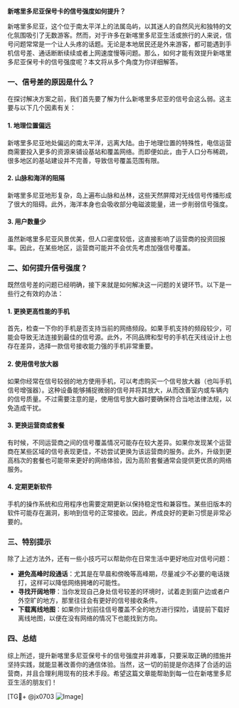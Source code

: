 **新喀里多尼亚保号卡的信号强度如何提升？**

新喀里多尼亚，这个位于南太平洋上的法属岛屿，以其迷人的自然风光和独特的文化氛围吸引了无数游客。然而，对于许多在新喀里多尼亚生活或旅行的人来说，信号问题常常是一个让人头疼的话题。无论是本地居民还是外来游客，都可能遇到手机信号差、通话断断续续或者上网速度慢等问题。那么，如何才能有效提升新喀里多尼亚保号卡的信号强度呢？本文将从多个角度为你详细解答。

### 一、信号差的原因是什么？

在探讨解决方案之前，我们首先要了解为什么新喀里多尼亚的信号会这么弱。这主要与以下几个因素有关：

#### 1. 地理位置偏远
新喀里多尼亚地处偏远的南太平洋，远离大陆。由于地理位置的特殊性，电信运营商需要投入更多的资源来铺设基站和覆盖网络。而即便如此，由于人口分布稀疏，很多地区的基站建设并不完善，导致信号覆盖范围有限。

#### 2. 山脉和海洋的阻隔
新喀里多尼亚地形复杂，岛上遍布山脉和丛林，这些天然屏障对无线信号传播形成了很大的阻碍。此外，海洋本身也会吸收部分电磁波能量，进一步削弱信号强度。

#### 3. 用户数量少
虽然新喀里多尼亚风景优美，但人口密度较低，这直接影响了运营商的投资回报率。因此，在某些地区，运营商可能并不会优先考虑加强信号覆盖。

### 二、如何提升信号强度？

既然信号差的问题已经明确，接下来就是如何解决这一问题的关键环节。以下是一些行之有效的办法：

#### 1. 更换更高性能的手机
首先，检查一下你的手机是否支持当前的网络频段。如果手机支持的频段较少，可能会导致无法连接到最佳的信号源。此外，不同品牌和型号的手机在天线设计上也存在差异，选择一款信号接收能力强的手机非常重要。

#### 2. 使用信号放大器
如果你经常在信号较弱的地方使用手机，可以考虑购买一个信号放大器（也叫手机信号增强器）。这种设备能够捕捉微弱的信号并将其放大，从而改善室内或车辆内的信号质量。不过需要注意的是，使用信号放大器时要确保符合当地法律法规，以免造成干扰。

#### 3. 更换运营商或套餐
有时候，不同运营商之间的信号覆盖情况可能存在较大差异。如果你发现某个运营商在某些区域的信号表现更佳，不妨尝试更换为该运营商的服务。此外，升级到更高档次的套餐也可能带来更好的网络体验，因为高阶套餐通常会提供更优质的网络服务。

#### 4. 定期更新软件
手机的操作系统和应用程序也需要定期更新以保持稳定性和兼容性。某些旧版本的软件可能存在漏洞，影响到信号的正常接收。因此，养成良好的更新习惯是非常必要的。

### 三、特别提示

除了上述方法外，还有一些小技巧可以帮助你在日常生活中更好地应对信号问题：

- **避免高峰时段通话**：尤其是在早晨和傍晚等高峰期，尽量减少不必要的电话拨打，这样可以降低网络拥堵的可能性。
- **寻找开阔地带**：当你发现自己身处信号较差的环境时，试着走到窗户边或者户外空旷的地方，那里往往会有更好的信号接收条件。
- **下载离线地图**：如果你计划前往信号覆盖不全的地方进行探险，请提前下载好离线地图，以便在没有网络的情况下也能找到方向。

### 四、总结

综上所述，提升新喀里多尼亚保号卡的信号强度并非难事，只要采取正确的措施并坚持实践，就能显著改善你的通信体验。当然，这一切的前提是你选择了合适的运营商，并且合理利用现有的技术手段。希望这篇文章能帮助到每一位在新喀里多尼亚生活的朋友们！

[TG💪+ @jx0703 ![Image](https://github.com/user-attachments/assets/dbca1d08-cadb-493c-b0ec-ad6f7a83f270)]